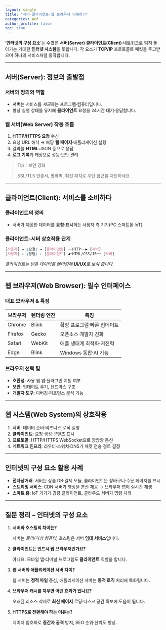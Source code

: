```yaml
---
layout: single
title: "서버·클라이언트·웹 브라우저 이해하기"
categories: Wed
author_profile: false
toc: true
---
```


‘**인터넷의 구성 요소**’는 수많은 **서버(Server)**·**클라이언트(Client)**·네트워크로 얽혀 돌아가는 거대한 **인터넷 시스템**을 뜻합니다. 각 요소가 **TCP/IP** 프로토콜로 패킷을 주고받으며 하나의 서비스처럼 동작합니다.

------

## 서버(Server): 정보의 출발점

### 서버의 정의와 역할

- **서버**는 서비스를 *제공*하는 프로그램·컴퓨터입니다.
- 항상 실행 상태를 유지해 **클라이언트** 요청을 24시간 대기·응답합니다.

### 웹 서버(Web Server) 작동 흐름

1. **HTTP/HTTPS 요청** 수신
2. 요청 URL 해석 → 해당 **웹 페이지**·애플리케이션 실행
3. 결과를 **HTML**·JSON 등으로 응답
4. **로그 기록**과 캐싱으로 성능·보안 관리

> Tip｜보안 강화
>
> SSL/TLS 인증서, 방화벽, 최신 패치로 무단 접근을 차단하세요.

------

## 클라이언트(Client): 서비스를 소비하다

### 클라이언트의 정의

- 서버가 제공한 데이터를 **요청·표시**하는 사용자 측 기기(PC·스마트폰·IoT).

### 클라이언트–서버 상호작용 단계

```css
[사용자] → (요청) → [클라이언트] ──HTTP──▶ [서버]
[사용자] ← (응답) ← [클라이언트] ◀─HTML/CSS/JS── [서버]
```

*클라이언트는 받은 데이터를 렌더링해 **UI/UX**로 보여 줍니다.*

------

## 웹 브라우저(Web Browser): 필수 인터페이스

### 대표 브라우저 & 특징

| 브라우저 | 렌더링 엔진 | 특징                        |
| -------- | ----------- | --------------------------- |
| Chrome   | Blink       | 확장 프로그램·빠른 업데이트 |
| Firefox  | Gecko       | 오픈소스·개발자 친화        |
| Safari   | WebKit      | 애플 생태계 최적화·저전력   |
| Edge     | Blink       | Windows 통합·AI 기능        |

### 브라우저 선택 팁

- **호환성**: 사용 웹 앱·플러그인 지원 여부
- **보안**: 업데이트 주기, 샌드박스 구조
- **개발자 도구**: 디버깅·퍼포먼스 분석 기능

------

## 웹 시스템(Web System)의 상호작용

1. **서버**: 데이터 준비·비즈니스 로직 실행
2. **클라이언트**: 요청 생성·콘텐츠 표시
3. **프로토콜**: HTTP/HTTPS·WebSocket으로 양방향 통신
4. **네트워크 인프라**: 라우터·스위치·DNS가 패킷 전송 경로 결정

------

## 인터넷의 구성 요소 활용 사례

- **전자상거래**: 서버는 상품 DB·결제 모듈, 클라이언트는 장바구니·주문 페이지를 표시
- **스트리밍 서비스**: CDN 서버가 영상을 분산 제공 → 브라우저·앱이 실시간 재생
- **스마트 홈**: IoT 기기가 경량 클라이언트, 클라우드 서버가 명령 처리

------

## 질문 정리 – 인터넷의 구성 요소

1. **서버와 호스팅의 차이는?**

   서버는 *물리/가상 컴퓨터*, 호스팅은 서버 **임대 서비스**입니다.

2. **클라이언트는 반드시 웹 브라우저인가요?**

   아니요. 모바일 앱·터미널 프로그램도 **클라이언트** 역할을 합니다.

3. **웹 서버와 애플리케이션 서버 차이?**

   웹 서버는 **정적 파일** 중심, 애플리케이션 서버는 **동적 로직** 처리에 특화됩니다.

4. **브라우저 캐시를 지우면 어떤 효과가 있나요?**

   오래된 리소스 삭제로 **최신 페이지** 로딩·디스크 공간 확보에 도움이 됩니다.

5. **HTTPS로 전환해야 하는 이유는?**

   데이터 암호화로 **중간자 공격** 방지, SEO 순위·신뢰도 향상.
